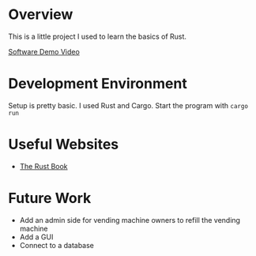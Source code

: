 # Overview

This is a little project I used to learn the basics of Rust.

[Software Demo Video](http://youtu.be/rvmWA3i34_c?hd=1)

# Development Environment

Setup is pretty basic. I used Rust and Cargo.
Start the program with `cargo run`

# Useful Websites


-   [The Rust Book](https://doc.rust-lang.org/book/title-page.html)

# Future Work

-   Add an admin side for vending machine owners to refill the vending machine
-   Add a GUI
-   Connect to a database
